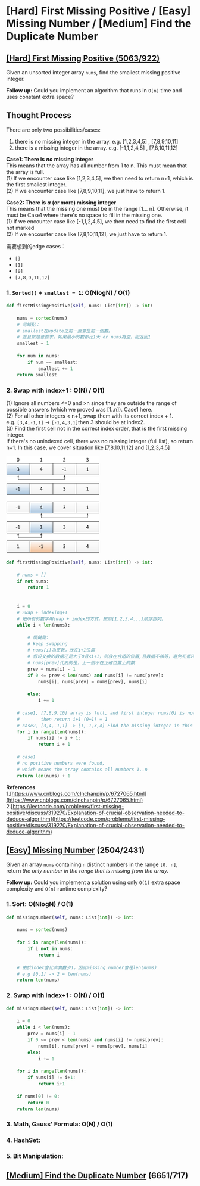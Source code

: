 # \[Hard\] First Missing Positive / \[Easy\] Missing Number / \[Medium\] Find the Duplicate Number

## [\[Hard\] First Missing Positive  \(5063/922\)](https://leetcode.com/problems/first-missing-positive/)

Given an unsorted integer array `nums`, find the smallest missing positive integer.

**Follow up:** Could you implement an algorithm that runs in `O(n)` time and uses constant extra space?

## Thought Process

There are only two possibilities/cases:

1. there is no missing integer in the array. e.g. \[1,2,3,4,5\] , \[7,8,9,10,11\]
2. there is a missing integer in the array. e.g.  \[-1,1,2,4,5\] , \[7,8,10,11,12\]

**Case1: There is** _**no**_ **missing integer**   
This means that the array has all number from 1 to n. This must mean that the array is full.   
\(1\) If we encounter case like \[1,2,3,4,5\], we then need to return n+1, which is the first smallest integer.  
\(2\) If we encounter case like \[7,8,9,10,11\], we just have to return 1.   
  
**Case2: There is** _**a**_ **\(or more\) missing integer**   
This means that the missing one must be in the range \[1... n\]. Otherwise, it must be Case1 where there's no space to fill in the missing one.  
\(1\) If we encounter case like \[-1,1,2,4,5\], we then need to find the first cell not marked  
\(2\) If we encounter case like \[7,8,10,11,12\], we just have to return 1. 

需要想到的edge cases：

* `[]`
* `[1]`
* `[0]`
* `[7,8,9,11,12]`

### 1. `Sorted()` + `smallest = 1`: O\(NlogN\) / O\(1\)

```python
def firstMissingPositive(self, nums: List[int]) -> int:
    
    nums = sorted(nums)
    # 易錯點：
    # smallest在update之前一直會是前一個數。
    # 並且按題意要求，如果最小的數都比1大 or nums為空，則返回1       
    smallest = 1
    
    for num in nums:
        if num == smallest: 
            smallest += 1        
    return smallest 
```

### 2. Swap with index+1 : O\(N\) / O\(1\)

\(1\) Ignore all numbers &lt;=0 and &gt;n since they are outside the range of possible answers \(which we proved was \[1..n\]\). Case1 here.  
\(2\) For all other integers &lt; n+1, swap them with its correct index + 1.   
     e.g. `[3,4,-1,1]` -&gt; `[-1,4,3,1]`then 3 should be at index2.    
\(3\) Find the first cell not in the correct index order, that is the first missing integer.   
 If there's no unindexed cell, there was no missing integer \(full list\), so return n+1. In this case, we cover situation like  \[7,8,10,11,12\] and \[1,2,3,4,5\]

![](../../.gitbook/assets/image%20%288%29.png)

```python
def firstMissingPositive(self, nums: List[int]) -> int:
    
    # nums = []
    if not nums:
        return 1
    
    
    i = 0    
    # Swap + indexing+1
    # 把所有的數字用swap + index的方式，按照[1,2,3,4...]順序排列。
    while i < len(nums):
        
        # 關鍵點:
        # keep swapping
        # nums[i]為正數，放在i+1位置
        # 假设交换的数据还是大于0且<i+1，则放在合适的位置,且数据不相等，避免死循环
        # nums[prev]代表的是，上一個不在正確位置上的數
        prev = nums[i] - 1
        if 0 <= prev < len(nums) and nums[i] != nums[prev]:
            nums[i], nums[prev] = nums[prev], nums[i]
                 
        else:
            i += 1
    
    # case1, [7,8,9,10] array is full, and first integer nums[0] is not 1, 
    #        then return i+1 (0+1) = 1         
    # case2, [3,4,-1,1] -> [1,-1,3,4] Find the missing integer in this array.
    for i in range(len(nums)):
        if nums[i] != i + 1:
            return i + 1
    
    # case1
    # no positive numbers were found, 
    # which means the array contains all numbers 1..n
    return len(nums) + 1
```

**References**  
1.[https://www.cnblogs.com/clnchanpin/p/6727065.html](https://www.cnblogs.com/clnchanpin/p/6727065.html)  
2.[https://leetcode.com/problems/first-missing-positive/discuss/319270/Explanation-of-crucial-observation-needed-to-deduce-algorithm](https://leetcode.com/problems/first-missing-positive/discuss/319270/Explanation-of-crucial-observation-needed-to-deduce-algorithm)

## [\[Easy\] Missing Number](https://leetcode.com/problems/missing-number/) \(2504/2431\)

Given an array `nums` containing `n` distinct numbers in the range `[0, n]`, return _the only number in the range that is missing from the array._

**Follow up:** Could you implement a solution using only `O(1)` extra space complexity and `O(n)` runtime complexity?

### 1. Sort: O\(NlogN\) / O\(1\)

```python
def missingNumber(self, nums: List[int]) -> int:
    
    nums = sorted(nums)
    
    for i in range(len(nums)):
        if i not in nums:
            return i
       
    # 由於index會比真實數少1，因此missing number會是len(nums)
    # e.g [0,1] -> 2 = len(nums)
    return len(nums)
```

### 2. Swap with index+1 : O\(N\) / O\(1\)

```python
def missingNumber(self, nums: List[int]) -> int:
    
    i = 0 
    while i < len(nums):
        prev = nums[i] - 1
        if 0 <= prev < len(nums) and nums[i] != nums[prev]:
            nums[i], nums[prev] = nums[prev], nums[i]
        else:
            i += 1
    
    for i in range(len(nums)):
        if nums[i] != i+1:
            return i+1
    
    if nums[0] != 0:
        return 0
    return len(nums)

```

### 3. Math, **Gauss' Formula: O\(N\) / O\(1\)**

### 4. HashSet:

### 5. Bit Manipulation: 

## [\[Medium\] Find the Duplicate Number](https://leetcode.com/problems/find-the-duplicate-number/) \(6651/717\)

